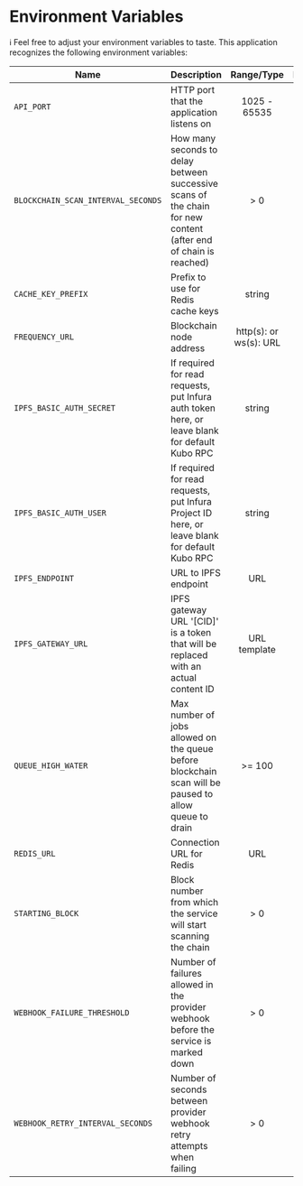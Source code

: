 # Environment Variables

ℹ️ Feel free to adjust your environment variables to taste.
This application recognizes the following environment variables:

| Name                               | Description                                                                                                     |       Range/Type       | Required? |     Default      |
| ---------------------------------- | --------------------------------------------------------------------------------------------------------------- | :--------------------: | :-------: | :--------------: |
| `API_PORT`                         | HTTP port that the application listens on                                                                       |      1025 - 65535      |           |       3000       |
| `BLOCKCHAIN_SCAN_INTERVAL_SECONDS` | How many seconds to delay between successive scans of the chain for new content (after end of chain is reached) |          > 0           |           |        12        |
| `CACHE_KEY_PREFIX`                 | Prefix to use for Redis cache keys                                                                              |         string         |           | content-watcher: |
| `FREQUENCY_URL`                    | Blockchain node address                                                                                         | http(s): or ws(s): URL |     Y     |                  |
| `IPFS_BASIC_AUTH_SECRET`           | If required for read requests, put Infura auth token here, or leave blank for default Kubo RPC                  |         string         |     N     |      blank       |
| `IPFS_BASIC_AUTH_USER`             | If required for read requests, put Infura Project ID here, or leave blank for default Kubo RPC                  |         string         |     N     |      blank       |
| `IPFS_ENDPOINT`                    | URL to IPFS endpoint                                                                                            |          URL           |     Y     |                  |
| `IPFS_GATEWAY_URL`                 | IPFS gateway URL '[CID]' is a token that will be replaced with an actual content ID                             |      URL template      |     Y     |                  |
| `QUEUE_HIGH_WATER`                 | Max number of jobs allowed on the queue before blockchain scan will be paused to allow queue to drain           |         >= 100         |           |       1000       |
| `REDIS_URL`                        | Connection URL for Redis                                                                                        |          URL           |     Y     |
| `STARTING_BLOCK`                   | Block number from which the service will start scanning the chain                                               |          > 0           |           |        1         |
| `WEBHOOK_FAILURE_THRESHOLD`        | Number of failures allowed in the provider webhook before the service is marked down                            |          > 0           |           |        3         |
| `WEBHOOK_RETRY_INTERVAL_SECONDS`   | Number of seconds between provider webhook retry attempts when failing                                          |          > 0           |           |        10        |
